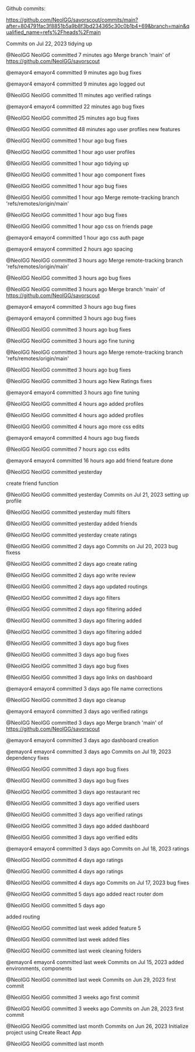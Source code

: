 Github commits:

https://github.com/NeolGG/savorscout/commits/main?after=804791fac3f8851b5a9b8f3bd234365c30c0b1b4+69&branch=main&qualified_name=refs%2Fheads%2Fmain

Commits on Jul 22, 2023
tidying up

@NeolGG
NeolGG committed 7 minutes ago
Merge branch 'main' of https://github.com/NeolGG/savorscout

@emayor4
emayor4 committed 9 minutes ago
bug fixes

@emayor4
emayor4 committed 9 minutes ago
logged out

@NeolGG
NeolGG committed 11 minutes ago
verified ratings

@emayor4
emayor4 committed 22 minutes ago
bug fixes

@NeolGG
NeolGG committed 25 minutes ago
bug fixes

@NeolGG
NeolGG committed 48 minutes ago
user profiles new features

@NeolGG
NeolGG committed 1 hour ago
bug fixes

@NeolGG
NeolGG committed 1 hour ago
user profiles

@NeolGG
NeolGG committed 1 hour ago
tidying up

@NeolGG
NeolGG committed 1 hour ago
component fixes

@NeolGG
NeolGG committed 1 hour ago
bug fixes

@NeolGG
NeolGG committed 1 hour ago
Merge remote-tracking branch 'refs/remotes/origin/main'

@NeolGG
NeolGG committed 1 hour ago
bug fixes

@NeolGG
NeolGG committed 1 hour ago
css on friends page

@emayor4
emayor4 committed 1 hour ago
css auth page

@emayor4
emayor4 committed 2 hours ago
spacing

@NeolGG
NeolGG committed 3 hours ago
Merge remote-tracking branch 'refs/remotes/origin/main'

@NeolGG
NeolGG committed 3 hours ago
bug fixes

@NeolGG
NeolGG committed 3 hours ago
Merge branch 'main' of https://github.com/NeolGG/savorscout

@emayor4
emayor4 committed 3 hours ago
bug fixes

@emayor4
emayor4 committed 3 hours ago
bug fixes

@NeolGG
NeolGG committed 3 hours ago
bug fixes

@NeolGG
NeolGG committed 3 hours ago
fine tuning

@NeolGG
NeolGG committed 3 hours ago
Merge remote-tracking branch 'refs/remotes/origin/main'

@NeolGG
NeolGG committed 3 hours ago
bug fixes

@NeolGG
NeolGG committed 3 hours ago
New Ratings fixes

@emayor4
emayor4 committed 3 hours ago
fine tuning

@NeolGG
NeolGG committed 4 hours ago
added profiles

@NeolGG
NeolGG committed 4 hours ago
added profiles

@NeolGG
NeolGG committed 4 hours ago
more css edits

@emayor4
emayor4 committed 4 hours ago
bug fixeds

@NeolGG
NeolGG committed 7 hours ago
css edits

@emayor4
emayor4 committed 16 hours ago
add friend feature done

@NeolGG
NeolGG committed yesterday

create friend function

@NeolGG
NeolGG committed yesterday
Commits on Jul 21, 2023
setting up profile

@NeolGG
NeolGG committed yesterday
multi filters

@NeolGG
NeolGG committed yesterday
added friends

@NeolGG
NeolGG committed yesterday
create ratings

@NeolGG
NeolGG committed 2 days ago
Commits on Jul 20, 2023
bug fixess

@NeolGG
NeolGG committed 2 days ago
create rating

@NeolGG
NeolGG committed 2 days ago
write review

@NeolGG
NeolGG committed 2 days ago
updated routings

@NeolGG
NeolGG committed 2 days ago
filters

@NeolGG
NeolGG committed 2 days ago
filtering added

@NeolGG
NeolGG committed 3 days ago
filtering added

@NeolGG
NeolGG committed 3 days ago
filtering added

@NeolGG
NeolGG committed 3 days ago
bug fixes

@NeolGG
NeolGG committed 3 days ago
bug fixes

@NeolGG
NeolGG committed 3 days ago
bug fixes

@NeolGG
NeolGG committed 3 days ago
links on dashboard

@emayor4
emayor4 committed 3 days ago
file name corrections

@NeolGG
NeolGG committed 3 days ago
cleanup

@emayor4
emayor4 committed 3 days ago
verified ratings

@NeolGG
NeolGG committed 3 days ago
Merge branch 'main' of https://github.com/NeolGG/savorscout

@emayor4
emayor4 committed 3 days ago
dashboard creation

@emayor4
emayor4 committed 3 days ago
Commits on Jul 19, 2023
dependency fixes

@NeolGG
NeolGG committed 3 days ago
bug fixes

@NeolGG
NeolGG committed 3 days ago
bug fixes

@NeolGG
NeolGG committed 3 days ago
restaurant rec

@NeolGG
NeolGG committed 3 days ago
verified users

@NeolGG
NeolGG committed 3 days ago
verified ratings

@NeolGG
NeolGG committed 3 days ago
added dashboard

@NeolGG
NeolGG committed 3 days ago
verified edits

@emayor4
emayor4 committed 3 days ago
Commits on Jul 18, 2023
ratings

@NeolGG
NeolGG committed 4 days ago
ratings

@NeolGG
NeolGG committed 4 days ago
ratings

@NeolGG
NeolGG committed 4 days ago
Commits on Jul 17, 2023
bug fixes

@NeolGG
NeolGG committed 5 days ago
added react router dom

@NeolGG
NeolGG committed 5 days ago

added routing

@NeolGG
NeolGG committed last week
added feature 5

@NeolGG
NeolGG committed last week
added files

@NeolGG
NeolGG committed last week
cleaning folders

@emayor4
emayor4 committed last week
Commits on Jul 15, 2023
added environments, components

@NeolGG
NeolGG committed last week
Commits on Jun 29, 2023
first commit

@NeolGG
NeolGG committed 3 weeks ago
first commit

@NeolGG
NeolGG committed 3 weeks ago
Commits on Jun 28, 2023
first commit

@NeolGG
NeolGG committed last month
Commits on Jun 26, 2023
Initialize project using Create React App

@NeolGG
NeolGG committed last month

